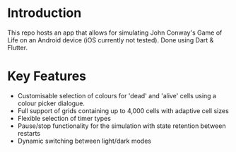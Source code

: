 # Introduction

This repo hosts an app that allows for simulating John Conway's Game of Life on an Android device (iOS currently not tested). Done using Dart & Flutter.

# Key Features

* Customisable selection of colours for 'dead' and 'alive' cells using a colour picker dialogue.
* Full support of grids containing up to 4,000 cells with adaptive cell sizes
* Flexible selection of timer types
* Pause/stop functionality for the simulation with state retention between restarts
* Dynamic switching between light/dark modes
